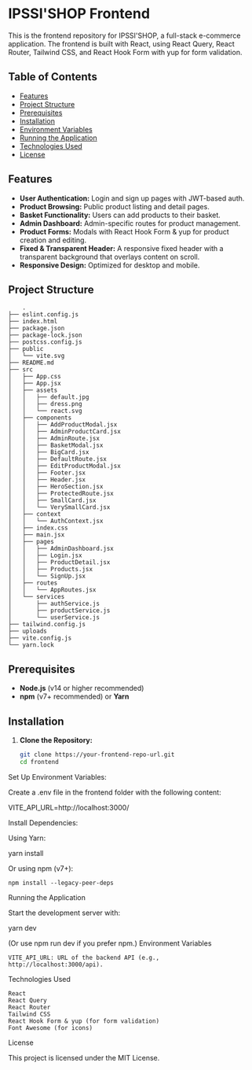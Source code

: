 
# IPSSI'SHOP Frontend

This is the frontend repository for IPSSI'SHOP, a full-stack e-commerce application. The frontend is built with React, using React Query, React Router, Tailwind CSS, and React Hook Form with yup for form validation.

## Table of Contents

- [Features](#features)
- [Project Structure](#project-structure)
- [Prerequisites](#prerequisites)
- [Installation](#installation)
- [Environment Variables](#environment-variables)
- [Running the Application](#running-the-application)
- [Technologies Used](#technologies-used)
- [License](#license)

## Features

- **User Authentication:** Login and sign up pages with JWT-based auth.
- **Product Browsing:** Public product listing and detail pages.
- **Basket Functionality:** Users can add products to their basket.
- **Admin Dashboard:** Admin-specific routes for product management.
- **Product Forms:** Modals with React Hook Form & yup for product creation and editing.
- **Fixed & Transparent Header:** A responsive fixed header with a transparent background that overlays content on scroll.
- **Responsive Design:** Optimized for desktop and mobile.

## Project Structure

        .
    ├── eslint.config.js
    ├── index.html
    ├── package.json
    ├── package-lock.json
    ├── postcss.config.js
    ├── public
    │   └── vite.svg
    ├── README.md
    ├── src
    │   ├── App.css
    │   ├── App.jsx
    │   ├── assets
    │   │   ├── default.jpg
    │   │   ├── dress.png
    │   │   └── react.svg
    │   ├── components
    │   │   ├── AddProductModal.jsx
    │   │   ├── AdminProductCard.jsx
    │   │   ├── AdminRoute.jsx
    │   │   ├── BasketModal.jsx
    │   │   ├── BigCard.jsx
    │   │   ├── DefaultRoute.jsx
    │   │   ├── EditProductModal.jsx
    │   │   ├── Footer.jsx
    │   │   ├── Header.jsx
    │   │   ├── HeroSection.jsx
    │   │   ├── ProtectedRoute.jsx
    │   │   ├── SmallCard.jsx
    │   │   └── VerySmallCard.jsx
    │   ├── context
    │   │   └── AuthContext.jsx
    │   ├── index.css
    │   ├── main.jsx
    │   ├── pages
    │   │   ├── AdminDashboard.jsx
    │   │   ├── Login.jsx
    │   │   ├── ProductDetail.jsx
    │   │   ├── Products.jsx
    │   │   └── SignUp.jsx
    │   ├── routes
    │   │   └── AppRoutes.jsx
    │   └── services
    │       ├── authService.js
    │       ├── productService.js
    │       └── userService.js
    ├── tailwind.config.js
    ├── uploads
    ├── vite.config.js
    └── yarn.lock




## Prerequisites

- **Node.js** (v14 or higher recommended)
- **npm** (v7+ recommended) or **Yarn**

## Installation

1. **Clone the Repository:**

   ```bash
   git clone https://your-frontend-repo-url.git
   cd frontend

Set Up Environment Variables:

Create a .env file in the frontend folder with the following content:

VITE_API_URL=http://localhost:3000/

Install Dependencies:

Using Yarn:

yarn install

Or using npm (v7+):

    npm install --legacy-peer-deps

Running the Application

Start the development server with:

yarn dev

(Or use npm run dev if you prefer npm.)
Environment Variables

    VITE_API_URL: URL of the backend API (e.g., http://localhost:3000/api).

Technologies Used

    React
    React Query
    React Router
    Tailwind CSS
    React Hook Form & yup (for form validation)
    Font Awesome (for icons)

License

This project is licensed under the MIT License.